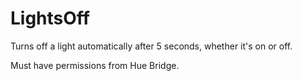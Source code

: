 # LightsOff

Turns off a light automatically after 5 seconds, whether it's on or off.

Must have permissions from Hue Bridge. 
